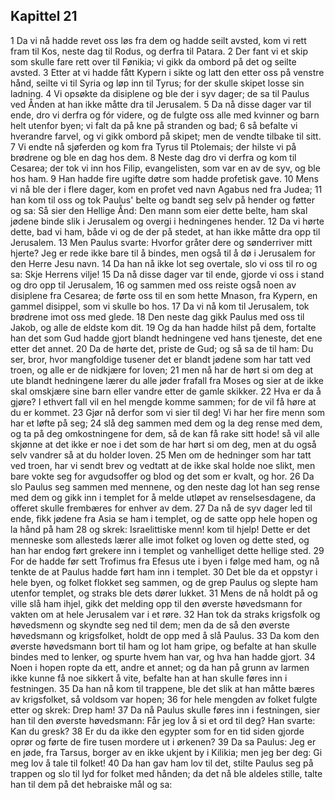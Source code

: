 ## Kapittel 21

1 Da vi nå hadde revet oss løs fra dem og hadde seilt avsted, kom vi rett fram til Kos, neste dag til Rodus, og derfra til Patara.
2 Der fant vi et skip som skulle fare rett over til Fønikia; vi gikk da ombord på det og seilte avsted.
3 Etter at vi hadde fått Kypern i sikte og latt den etter oss på venstre hånd, seilte vi til Syria og løp inn til Tyrus; for der skulle skipet losse sin ladning.
4 Vi opsøkte da disiplene og ble der i syv dager; de sa til Paulus ved Ånden at han ikke måtte dra til Jerusalem.
5 Da nå disse dager var til ende, dro vi derfra og fór videre, og de fulgte oss alle med kvinner og barn helt utenfor byen; vi falt da på kne på stranden og bad;
6 så befalte vi hverandre farvel, og vi gikk ombord på skipet; men de vendte tilbake til sitt.
7 Vi endte nå sjøferden og kom fra Tyrus til Ptolemais; der hilste vi på brødrene og ble en dag hos dem.
8 Neste dag dro vi derfra og kom til Cesarea; der tok vi inn hos Filip, evangelisten, som var en av de syv, og ble hos ham.
9 Han hadde fire ugifte døtre som hadde profetisk gave.
10 Mens vi nå ble der i flere dager, kom en profet ved navn Agabus ned fra Judea;
11 han kom til oss og tok Paulus' belte og bandt seg selv på hender og føtter og sa: Så sier den Hellige Ånd: Den mann som eier dette belte, ham skal jødene binde slik i Jerusalem og overgi i hedningenes hender.
12 Da vi hørte dette, bad vi ham, både vi og de der på stedet, at han ikke måtte dra opp til Jerusalem.
13 Men Paulus svarte: Hvorfor gråter dere og sønderriver mitt hjerte? Jeg er rede ikke bare til å bindes, men også til å dø i Jerusalem for den Herre Jesu navn.
14 Da han nå ikke lot seg overtale, slo vi oss til ro og sa: Skje Herrens vilje!
15 Da nå disse dager var til ende, gjorde vi oss i stand og dro opp til Jerusalem,
16 og sammen med oss reiste også noen av disiplene fra Cesarea; de førte oss til en som hette Mnason, fra Kypern, en gammel disippel, som vi skulle bo hos.
17 Da vi nå kom til Jerusalem, tok brødrene imot oss med glede.
18 Den neste dag gikk Paulus med oss til Jakob, og alle de eldste kom dit.
19 Og da han hadde hilst på dem, fortalte han det som Gud hadde gjort blandt hedningene ved hans tjeneste, det ene etter det annet.
20 Da de hørte det, priste de Gud; og så sa de til ham: Du ser, bror, hvor mangfoldige tusener det er blandt jødene som har tatt ved troen, og alle er de nidkjære for loven;
21 men nå har de hørt si om deg at ute blandt hedningene lærer du alle jøder frafall fra Moses og sier at de ikke skal omskjære sine barn eller vandre etter de gamle skikker.
22 Hva er da å gjøre? I ethvert fall vil en hel mengde komme sammen; for de vil få høre at du er kommet.
23 Gjør nå derfor som vi sier til deg! Vi har her fire menn som har et løfte på seg;
24 slå deg sammen med dem og la deg rense med dem, og ta på deg omkostningene for dem, så de kan få rake sitt hode! så vil alle skjønne at det ikke er noe i det som de har hørt si om deg, men at du også selv vandrer så at du holder loven.
25 Men om de hedninger som har tatt ved troen, har vi sendt brev og vedtatt at de ikke skal holde noe slikt, men bare vokte seg for avgudsoffer og blod og det som er kvalt, og hor.
26 Da slo Paulus seg sammen med mennene, og den neste dag lot han seg rense med dem og gikk inn i templet for å melde utløpet av renselsesdagene, da offeret skulle frembæres for enhver av dem.
27 Da nå de syv dager led til ende, fikk jødene fra Asia se ham i templet, og de satte opp hele hopen og la hånd på ham
28 og skrek: Israelittiske menn! kom til hjelp! Dette er det menneske som allesteds lærer alle imot folket og loven og dette sted, og han har endog ført grekere inn i templet og vanhelliget dette hellige sted.
29 For de hadde før sett Trofimus fra Efesus ute i byen i følge med ham, og nå tenkte de at Paulus hadde ført ham inn i templet.
30 Det ble da et oppstyr i hele byen, og folket flokket seg sammen, og de grep Paulus og slepte ham utenfor templet, og straks ble dets dører lukket.
31 Mens de nå holdt på og ville slå ham ihjel, gikk det melding opp til den øverste høvedsmann for vakten om at hele Jerusalem var i et røre.
32 Han tok da straks krigsfolk og høvedsmenn og skyndte seg ned til dem; men da de så den øverste høvedsmann og krigsfolket, holdt de opp med å slå Paulus.
33 Da kom den øverste høvedsmann bort til ham og lot ham gripe, og befalte at han skulle bindes med to lenker, og spurte hvem han var, og hva han hadde gjort.
34 Noen i hopen ropte da ett, andre et annet; og da han på grunn av larmen ikke kunne få noe sikkert å vite, befalte han at han skulle føres inn i festningen.
35 Da han nå kom til trappene, ble det slik at han måtte bæres av krigsfolket, så voldsom var hopen;
36 for hele mengden av folket fulgte etter og skrek: Drep ham!
37 Da nå Paulus skulle føres inn i festningen, sier han til den øverste høvedsmann: Får jeg lov å si et ord til deg? Han svarte: Kan du gresk?
38 Er du da ikke den egypter som for en tid siden gjorde oprør og førte de fire tusen mordere ut i ørkenen?
39 Da sa Paulus: Jeg er en jøde, fra Tarsus, borger av en ikke ukjent by i Kilikia; men jeg ber deg: Gi meg lov å tale til folket!
40 Da han gav ham lov til det, stilte Paulus seg på trappen og slo til lyd for folket med hånden; da det nå ble aldeles stille, talte han til dem på det hebraiske mål og sa:
